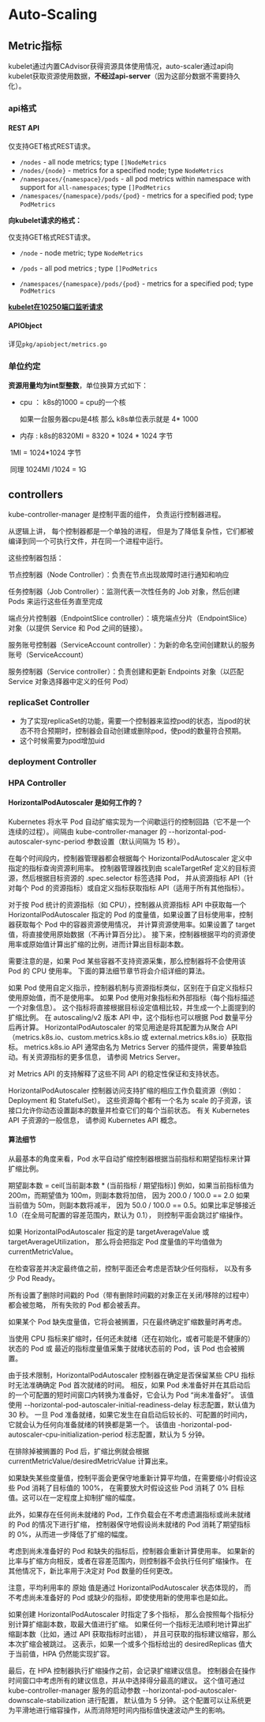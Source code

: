# Auto-Scaling

## Metric指标

kubelet通过内置CAdvisor获得资源具体使用情况，auto-scaler通过api向kubelet获取资源使用数据，**不经过api-server**（因为这部分数据不需要持久化）。

### api格式

#### REST API

仅支持GET格式REST请求。

- `/nodes` - all node metrics; type `[]NodeMetrics`
- `/nodes/{node}` - metrics for a specified node; type `NodeMetrics`
- `/namespaces/{namespace}/pods` - all pod metrics within namespace with support for `all-namespaces`; type `[]PodMetrics`
- `/namespaces/{namespace}/pods/{pod}` - metrics for a specified pod; type `PodMetrics`

**向kubelet请求的格式：**

仅支持GET格式REST请求。

- `/node` - node metric; type `NodeMetrics`

- `/pods` - all pod metrics ; type `[]PodMetrics`
- `/namespaces/{namespace}/pods/{pod}` - metrics for a specified pod; type `PodMetrics`

<u>**kubelet在10250端口监听请求**</u>

#### APIObject

详见`pkg/apiobject/metrics.go`

### 单位约定

**资源用量均为int型整数**，单位换算方式如下：

- cpu  ： k8s的1000 = cpu的一个核

   	 如果一台服务器cpu是4核 那么 k8s单位表示就是 4* 1000

- 内存 : k8s的8320MI = 8320 * 1024 * 1024 字节

​    	1MI = 1024*1024 字节

​    	同理 1024MI /1024 = 1G

## controllers

kube-controller-manager 是控制平面的组件， 负责运行控制器进程。

从逻辑上讲， 每个控制器都是一个单独的进程， 但是为了降低复杂性，它们都被编译到同一个可执行文件，并在同一个进程中运行。

这些控制器包括：

节点控制器（Node Controller）：负责在节点出现故障时进行通知和响应

任务控制器（Job Controller）：监测代表一次性任务的 Job 对象，然后创建 Pods 来运行这些任务直至完成

端点分片控制器（EndpointSlice controller）：填充端点分片（EndpointSlice）对象（以提供 Service 和 Pod 之间的链接）。

服务账号控制器（ServiceAccount controller）：为新的命名空间创建默认的服务账号（ServiceAccount）

服务控制器（Service controller）：负责创建和更新 Endpoints 对象（以匹配 Service 对象选择器中定义的任何 Pod）

### replicaSet Controller
- 为了实现replicaSet的功能，需要一个控制器来监控pod的状态，当pod的状态不符合预期时，控制器会自动创建或删除pod，使pod的数量符合预期。
- 这个时候需要为pod增加uid

### deployment Controller

### HPA Controller
#### HorizontalPodAutoscaler 是如何工作的？
Kubernetes 将水平 Pod 自动扩缩实现为一个间歇运行的控制回路（它不是一个连续的过程）。间隔由 kube-controller-manager 的 --horizontal-pod-autoscaler-sync-period 参数设置（默认间隔为 15 秒）。

在每个时间段内，控制器管理器都会根据每个 HorizontalPodAutoscaler 定义中指定的指标查询资源利用率。 控制器管理器找到由 scaleTargetRef 定义的目标资源，然后根据目标资源的 .spec.selector 标签选择 Pod， 并从资源指标 API（针对每个 Pod 的资源指标）或自定义指标获取指标 API（适用于所有其他指标）。

对于按 Pod 统计的资源指标（如 CPU），控制器从资源指标 API 中获取每一个 HorizontalPodAutoscaler 指定的 Pod 的度量值，如果设置了目标使用率，控制器获取每个 Pod 中的容器资源使用情况， 并计算资源使用率。如果设置了 target 值，将直接使用原始数据（不再计算百分比）。 接下来，控制器根据平均的资源使用率或原始值计算出扩缩的比例，进而计算出目标副本数。

需要注意的是，如果 Pod 某些容器不支持资源采集，那么控制器将不会使用该 Pod 的 CPU 使用率。 下面的算法细节章节将会介绍详细的算法。

如果 Pod 使用自定义指示，控制器机制与资源指标类似，区别在于自定义指标只使用原始值，而不是使用率。
如果 Pod 使用对象指标和外部指标（每个指标描述一个对象信息）。 这个指标将直接根据目标设定值相比较，并生成一个上面提到的扩缩比例。 在 autoscaling/v2 版本 API 中，这个指标也可以根据 Pod 数量平分后再计算。
HorizontalPodAutoscaler 的常见用途是将其配置为从聚合 API （metrics.k8s.io、custom.metrics.k8s.io 或 external.metrics.k8s.io）获取指标。 metrics.k8s.io API 通常由名为 Metrics Server 的插件提供，需要单独启动。有关资源指标的更多信息， 请参阅 Metrics Server。

对 Metrics API 的支持解释了这些不同 API 的稳定性保证和支持状态。

HorizontalPodAutoscaler 控制器访问支持扩缩的相应工作负载资源（例如：Deployment 和 StatefulSet）。 这些资源每个都有一个名为 scale 的子资源，该接口允许你动态设置副本的数量并检查它们的每个当前状态。 有关 Kubernetes API 子资源的一般信息， 请参阅 Kubernetes API 概念。

#### 算法细节
从最基本的角度来看，Pod 水平自动扩缩控制器根据当前指标和期望指标来计算扩缩比例。

期望副本数 = ceil[当前副本数 * (当前指标 / 期望指标)]
例如，如果当前指标值为 200m，而期望值为 100m，则副本数将加倍， 因为 200.0 / 100.0 == 2.0 如果当前值为 50m，则副本数将减半， 因为 50.0 / 100.0 == 0.5。如果比率足够接近 1.0（在全局可配置的容差范围内，默认为 0.1）， 则控制平面会跳过扩缩操作。

如果 HorizontalPodAutoscaler 指定的是 targetAverageValue 或 targetAverageUtilization， 那么将会把指定 Pod 度量值的平均值做为 currentMetricValue。

在检查容差并决定最终值之前，控制平面还会考虑是否缺少任何指标， 以及有多少 Pod Ready。

所有设置了删除时间戳的 Pod（带有删除时间戳的对象正在关闭/移除的过程中）都会被忽略， 所有失败的 Pod 都会被丢弃。

如果某个 Pod 缺失度量值，它将会被搁置，只在最终确定扩缩数量时再考虑。

当使用 CPU 指标来扩缩时，任何还未就绪（还在初始化，或者可能是不健康的）状态的 Pod 或 最近的指标度量值采集于就绪状态前的 Pod，该 Pod 也会被搁置。

由于技术限制，HorizontalPodAutoscaler 控制器在确定是否保留某些 CPU 指标时无法准确确定 Pod 首次就绪的时间。 相反，如果 Pod 未准备好并在其启动后的一个可配置的短时间窗口内转换为准备好，它会认为 Pod “尚未准备好”。 该值使用 --horizontal-pod-autoscaler-initial-readiness-delay 标志配置，默认值为 30 秒。 一旦 Pod 准备就绪，如果它发生在自启动后较长的、可配置的时间内，它就会认为任何向准备就绪的转换都是第一个。 该值由 -horizontal-pod-autoscaler-cpu-initialization-period 标志配置，默认为 5 分钟。

在排除掉被搁置的 Pod 后，扩缩比例就会根据 currentMetricValue/desiredMetricValue 计算出来。

如果缺失某些度量值，控制平面会更保守地重新计算平均值，在需要缩小时假设这些 Pod 消耗了目标值的 100%， 在需要放大时假设这些 Pod 消耗了 0% 目标值。这可以在一定程度上抑制扩缩的幅度。

此外，如果存在任何尚未就绪的 Pod，工作负载会在不考虑遗漏指标或尚未就绪的 Pod 的情况下进行扩缩， 控制器保守地假设尚未就绪的 Pod 消耗了期望指标的 0%，从而进一步降低了扩缩的幅度。

考虑到尚未准备好的 Pod 和缺失的指标后，控制器会重新计算使用率。 如果新的比率与扩缩方向相反，或者在容差范围内，则控制器不会执行任何扩缩操作。 在其他情况下，新比率用于决定对 Pod 数量的任何更改。

注意，平均利用率的 原始 值是通过 HorizontalPodAutoscaler 状态体现的， 而不考虑尚未准备好的 Pod 或缺少的指标，即使使用新的使用率也是如此。

如果创建 HorizontalPodAutoscaler 时指定了多个指标， 那么会按照每个指标分别计算扩缩副本数，取最大值进行扩缩。 如果任何一个指标无法顺利地计算出扩缩副本数（比如，通过 API 获取指标时出错）， 并且可获取的指标建议缩容，那么本次扩缩会被跳过。 这表示，如果一个或多个指标给出的 desiredReplicas 值大于当前值，HPA 仍然能实现扩容。

最后，在 HPA 控制器执行扩缩操作之前，会记录扩缩建议信息。 控制器会在操作时间窗口中考虑所有的建议信息，并从中选择得分最高的建议。 这个值可通过 kube-controller-manager 服务的启动参数 --horizontal-pod-autoscaler-downscale-stabilization 进行配置， 默认值为 5 分钟。 这个配置可以让系统更为平滑地进行缩容操作，从而消除短时间内指标值快速波动产生的影响。

